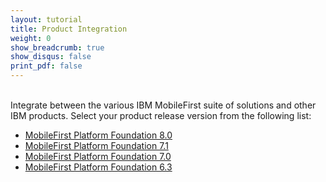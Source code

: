```yaml
---
layout: tutorial
title: Product Integration
weight: 0
show_breadcrumb: true
show_disqus: false
print_pdf: false
---
```

<!-- NLS_CHARSET=UTF-8 -->
<br>
Integrate between the various IBM MobileFirst suite of solutions and other IBM products.
Select your product release version from the following list:

* [MobileFirst Platform Foundation 8.0](8.0/)
* [MobileFirst Platform Foundation 7.1](7.1/)
* [MobileFirst Platform Foundation 7.0](7.0/)
* [MobileFirst Platform Foundation 6.3](6.3/)


